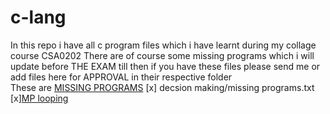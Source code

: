 # c-lang
In this repo i have all c program files which i have learnt during my collage course CSA0202
There are of course some missing programs which i will update before THE EXAM
till then if you have these files please send me or add files here for APPROVAL
in their respective folder  
These are [MISSING PROGRAMS](https://github.com/thegit-69/c-lang/blob/6dbc0a44de8afbb7fe2073973670de364271a9b0/decsion%20making/missing%20programs.txt)
[x] decsion making/missing programs.txt  
[x][MP looping](https://github.com/thegit-69/c-lang/blob/a84a03eafcbfc13c24b0158047c726c1eff45124/loops/1MISSING%20LOOPS.txt)
